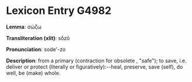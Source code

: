 # Lexicon Entry G4982

**Lemma**: σώζω

**Transliteration (xlit)**: sṓzō

**Pronunciation**: sode'-zo

**Description**:
from a primary  (contraction for obsolete , "safe"); to save, i.e. deliver or protect (literally or figuratively):--heal, preserve, save (self), do well, be (make) whole.
